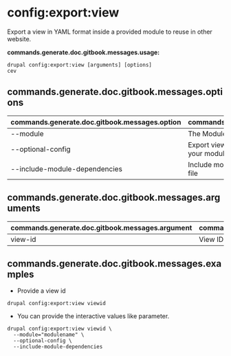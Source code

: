 # config:export:view
Export a view in YAML format inside a provided module to reuse in other website.

**commands.generate.doc.gitbook.messages.usage:**
```
drupal config:export:view [arguments] [options]
cev
```

## commands.generate.doc.gitbook.messages.options
commands.generate.doc.gitbook.messages.option | commands.generate.doc.gitbook.messages.details
-------|-------------
--module | The Module name.
--optional-config | Export view as an optional YAML configuration in your module
--include-module-dependencies | Include module dependencies in module info YAML file

## commands.generate.doc.gitbook.messages.arguments
commands.generate.doc.gitbook.messages.argument | commands.generate.doc.gitbook.messages.details
---------|-------------
view-id | View ID

## commands.generate.doc.gitbook.messages.examples
* Provide a view id
```
drupal config:export:view viewid
```
* You can provide the interactive values like parameter.
```
drupal config:export:view viewid \
  --module="modulename" \
  --optional-config \
  --include-module-dependencies
```
